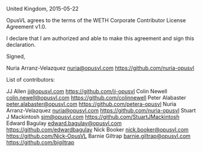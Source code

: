 United Kingdom, 2015-05-22

OpusVL agrees to the terms of the WETH Corporate Contributor License Agreement v1.0.

I declare that I am authorized and able to make this agreement and sign this declaration.

Signed,

Nuria Arranz-Velazquez nuria@opusvl.com https://github.com/nuria-opusvl

List of contributors:

JJ Allen jj@opusvl.com https://github.com/jj-opusvl
Colin Newell colin.newell@opusvl.com https://github.com/colinnewell
Peter Alabaster peter.alabaster@opusvl.com https://github.com/petera-opusvl
Nuria Arranz-Velazquez nuria@opusvl.com https://github.com/nuria-opusvl
Stuart J Mackintosh sjm@opusvl.com https://github.com/StuartJMackintosh
Edward Bagulay edward.bagulay@opusvl.com https://github.com/edwardbagulay
Nick Booker nick.booker@opusvl.com https://github.com/Nick-OpusVL
Barnie Giltrap barnie.giltrap@opusvl.com https://github.com/bjgiltrap
